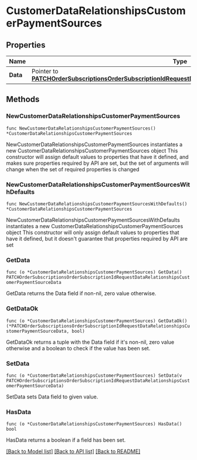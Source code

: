 # CustomerDataRelationshipsCustomerPaymentSources

## Properties

Name | Type | Description | Notes
------------ | ------------- | ------------- | -------------
**Data** | Pointer to [**PATCHOrderSubscriptionsOrderSubscriptionIdRequestDataRelationshipsCustomerPaymentSourceData**](PATCHOrderSubscriptionsOrderSubscriptionIdRequestDataRelationshipsCustomerPaymentSourceData.md) |  | [optional] 

## Methods

### NewCustomerDataRelationshipsCustomerPaymentSources

`func NewCustomerDataRelationshipsCustomerPaymentSources() *CustomerDataRelationshipsCustomerPaymentSources`

NewCustomerDataRelationshipsCustomerPaymentSources instantiates a new CustomerDataRelationshipsCustomerPaymentSources object
This constructor will assign default values to properties that have it defined,
and makes sure properties required by API are set, but the set of arguments
will change when the set of required properties is changed

### NewCustomerDataRelationshipsCustomerPaymentSourcesWithDefaults

`func NewCustomerDataRelationshipsCustomerPaymentSourcesWithDefaults() *CustomerDataRelationshipsCustomerPaymentSources`

NewCustomerDataRelationshipsCustomerPaymentSourcesWithDefaults instantiates a new CustomerDataRelationshipsCustomerPaymentSources object
This constructor will only assign default values to properties that have it defined,
but it doesn't guarantee that properties required by API are set

### GetData

`func (o *CustomerDataRelationshipsCustomerPaymentSources) GetData() PATCHOrderSubscriptionsOrderSubscriptionIdRequestDataRelationshipsCustomerPaymentSourceData`

GetData returns the Data field if non-nil, zero value otherwise.

### GetDataOk

`func (o *CustomerDataRelationshipsCustomerPaymentSources) GetDataOk() (*PATCHOrderSubscriptionsOrderSubscriptionIdRequestDataRelationshipsCustomerPaymentSourceData, bool)`

GetDataOk returns a tuple with the Data field if it's non-nil, zero value otherwise
and a boolean to check if the value has been set.

### SetData

`func (o *CustomerDataRelationshipsCustomerPaymentSources) SetData(v PATCHOrderSubscriptionsOrderSubscriptionIdRequestDataRelationshipsCustomerPaymentSourceData)`

SetData sets Data field to given value.

### HasData

`func (o *CustomerDataRelationshipsCustomerPaymentSources) HasData() bool`

HasData returns a boolean if a field has been set.


[[Back to Model list]](../README.md#documentation-for-models) [[Back to API list]](../README.md#documentation-for-api-endpoints) [[Back to README]](../README.md)


